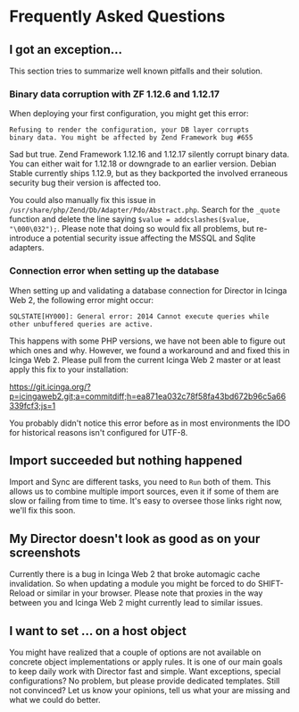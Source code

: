 Frequently Asked Questions
==========================

I got an exception...
---------------------

This section tries to summarize well known pitfalls and their solution.

### Binary data corruption with ZF 1.12.6 and 1.12.17

When deploying your first configuration, you might get this error:

    Refusing to render the configuration, your DB layer corrupts
    binary data. You might be affected by Zend Framework bug #655

Sad but true. Zend Framework 1.12.16 and 1.12.17 silently corrupt binary data. You can either wait for 1.12.18 or downgrade to an earlier version. Debian Stable currently ships 1.12.9, but as they backported the involved erraneous security bug their version is affected too.

You could also manually fix this issue in `/usr/share/php/Zend/Db/Adapter/Pdo/Abstract.php`. Search for the `_quote` function and delete the line saying `$value = addcslashes($value, "\000\032");`. Please note that doing so would fix all problems, but re-introduce a potential security issue affecting the MSSQL and Sqlite adapters.


### Connection error when setting up the database

When setting up and validating a database connection for Director in Icinga Web 2, the following error might occur:

    SQLSTATE[HY000]: General error: 2014 Cannot execute queries while
    other unbuffered queries are active.

This happens with some PHP versions, we have not been able to figure out which ones and why. However, we found a workaround and and fixed this in Icinga Web 2. Please pull from the current Icinga Web 2 master or at least apply this fix to your installation:

https://git.icinga.org/?p=icingaweb2.git;a=commitdiff;h=ea871ea032c78f58fa43bd672b96c5a66339fcf3;js=1

You probably didn't notice this error before as in most environments the IDO for historical reasons isn't configured for UTF-8.


Import succeeded but nothing happened
-------------------------------------

Import and Sync are different tasks, you need to `Run` both of them. This allows us to combine multiple import sources, even it if some of them are slow or failing from time to time. It's easy to oversee those links right now, we'll fix this soon.


My Director doesn't look as good as on your screenshots
-------------------------------------------------------

Currently there is a bug in Icinga Web 2 that broke automagic cache invalidation. So when updating a module you might be forced to do SHIFT-Reload or similar in your browser. Please note that proxies in the way between you and Icinga Web 2 might currently lead to similar issues.

I want to set ... on a host object
----------------------------------

You might have realized that a couple of options are not available on concrete object implementations or apply rules. It is one of our main goals to keep daily work with Director fast and simple. Want exceptions, special configurations? No problem, but please provide dedicated templates. Still not convinced? Let us know your opinions, tell us what your are missing and what we could do better.
